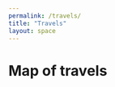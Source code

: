 ```yaml
---
permalink: /travels/
title: "Travels"
layout: space
---
```

# Map of travels
<html>
    <head>
        <meta name="viewport" content="width=device-width, initial-scale=1.0">
        <script src="https://api.mapbox.com/mapbox-gl-js/v2.0.1/mapbox-gl.js"></script>
        <link href="https://api.mapbox.com/mapbox-gl-js/v2.0.1/mapbox-gl.css" rel="stylesheet"/>
    </head>
    <body>
        <br>
        <div id="map" style="width: 400px; height: 300px;"></div>
        <script>
            mapboxgl.accessToken = "pk.eyJ1IjoiemhhbmdjaSIsImEiOiJja2themJsZTcxOTRzMnZsbjZxNmIxOTF1In0.xY5kzc2fZFfaURdJNvUEsQ";
            var map = new mapboxgl.Map({
                container: "map",
                style: "mapbox://styles/mapbox/streets-v11",
                center: [0, 180],
                zoom: 0.3
            });
        </script>
    </body>
</html>
